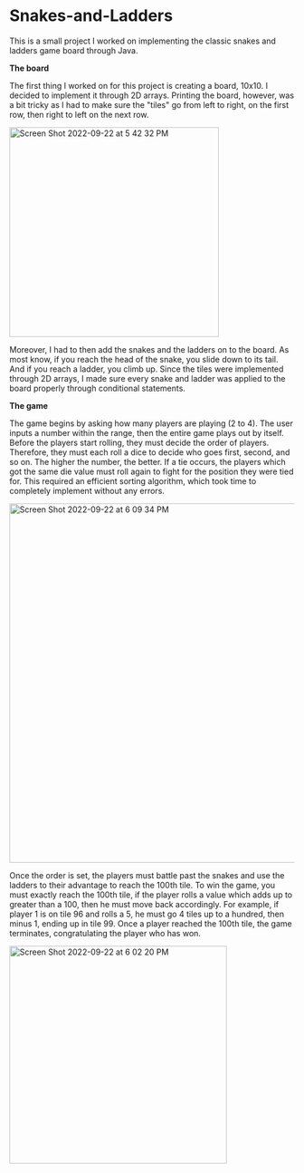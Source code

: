 # Snakes-and-Ladders
This is a small project I worked on implementing the classic snakes and ladders game board through Java. 

**The board**

 The first thing I worked on for this project is creating a board, 10x10. I decided to implement it through 2D arrays. Printing the board, however, was a bit tricky as I had to make sure the "tiles" go from left to right, on the first row, then right to left on the next row. 
 
 <img width="370" alt="Screen Shot 2022-09-22 at 5 42 32 PM" src="https://user-images.githubusercontent.com/99438576/191856673-665a7ae7-e438-497a-b8ea-9e7b201d296d.png">
 
 Moreover, I had to then add the snakes and the ladders on to the board. As most know, if you reach the head of the snake, you slide down to its tail. And if you reach a ladder, you climb up. Since the tiles were implemented through 2D arrays, I made sure every snake and ladder was applied to the board properly through conditional statements. 
 
 **The game**
 
 The game begins by asking how many players are playing (2 to 4). The user inputs a number within the range, then the entire game plays out by itself. Before the players start rolling, they must decide the order of players. Therefore, they must each roll a dice to decide who goes first, second, and so on. The higher the number, the better. If a tie occurs, the players which got the same die value must roll again to fight for the position they were tied for. This required an efficient sorting algorithm, which took time to completely implement without any errors. 
 
<img width="634" alt="Screen Shot 2022-09-22 at 6 09 34 PM" src="https://user-images.githubusercontent.com/99438576/191860250-62a60d56-b687-4942-befb-3bc75bbd026b.png">


 Once the order is set, the players must battle past the snakes and use the ladders to their advantage to reach the 100th tile. To win the game, you must exactly reach the 100th tile, if the player rolls a value which adds up to greater than a 100, then he must move back accordingly. For example, if player 1 is on tile 96 and rolls a 5, he must go 4 tiles up to a hundred, then minus 1, ending up in tile 99. Once a player reached the 100th tile, the game terminates, congratulating the player who has won.

<img width="384" alt="Screen Shot 2022-09-22 at 6 02 20 PM" src="https://user-images.githubusercontent.com/99438576/191859386-cb87b01d-9d5a-486e-b06d-f0acf25a05d1.png">
